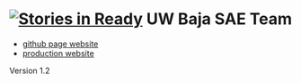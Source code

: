 [![Stories in Ready](https://badge.waffle.io/watadarkstar/baja.png?label=ready&title=Ready)](https://waffle.io/watadarkstar/baja)
UW Baja SAE Team
====
+ [github page website](http://watadarkstar.github.io/baja/index.html)
+ [production website](http://www.eng.uwaterloo.ca/~baja/)

Version 1.2